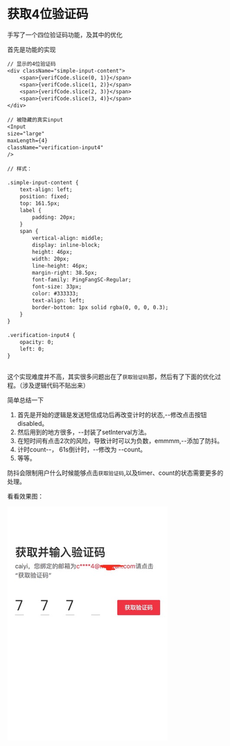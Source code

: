 # 获取4位验证码


手写了一个四位验证码功能，及其中的优化  


首先是功能的实现

```
// 显示的4位验证码
<div className="simple-input-content">
    <span>{verifCode.slice(0, 1)}</span>
    <span>{verifCode.slice(1, 2)}</span>
    <span>{verifCode.slice(2, 3)}</span>
    <span>{verifCode.slice(3, 4)}</span>
</div>

// 被隐藏的真实input
<Input
size="large"
maxLength={4}
className="verification-input4"
/>

// 样式：

.simple-input-content {
    text-align: left;
    position: fixed;
    top: 161.5px;
    label {
        padding: 20px;
    }
    span {
        vertical-align: middle;
        display: inline-block;
        height: 46px;
        width: 20px;
        line-height: 46px;
        margin-right: 38.5px;
        font-family: PingFangSC-Regular;
        font-size: 33px;
        color: #333333;
        text-align: left;
        border-bottom: 1px solid rgba(0, 0, 0, 0.3);
    }
}

.verification-input4 {
    opacity: 0;
    left: 0;
}


```


这个实现难度并不高，其实很多问题出在了`获取验证码`那，然后有了下面的优化过程。（涉及逻辑代码不贴出来） 

简单总结一下

1. 首先是开始的逻辑是发送短信成功后再改变计时的状态,--修改点击按钮disabled。
2. 然后用到的地方很多，--封装了setInterval方法。
3. 在短时间有点击2次的风险，导致计时可以为负数，emmmm,--添加了防抖。
4. 计时count--， 61s倒计时，--修改为 --count。
5. 等等。

防抖会限制用户什么时候能够点击`获取验证码`,以及timer、count的状态需要更多的处理。

看看效果图：

![图片](../img/verificationCode.png)


